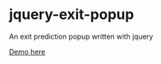 jquery-exit-popup
=================

An exit prediction popup written with jquery

[Demo here](http://drei01.github.io/jquery-exit-popup)
